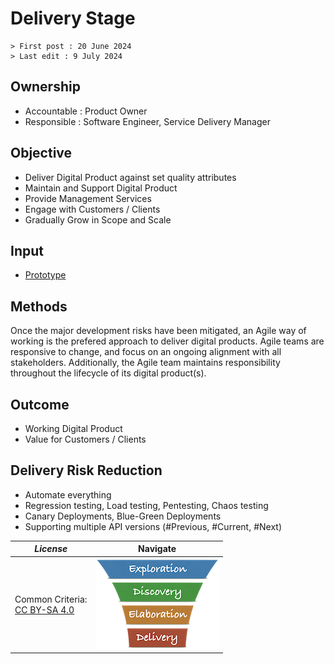 # Delivery Stage

```text
> First post : 20 June 2024
> Last edit : 9 July 2024
```

## Ownership

- Accountable : Product Owner
- Responsible : Software Engineer, Service Delivery Manager

## Objective

- Deliver Digital Product against set quality attributes
- Maintain and Support Digital Product
- Provide Management Services
- Engage with Customers / Clients
- Gradually Grow in Scope and Scale

## Input

- [Prototype](/LeanUP/Artefacts/pro-review.md)

## Methods

Once the major development risks have been mitigated, an Agile way of working is the prefered approach to deliver digital products. Agile teams are responsive to change, and focus on an ongoing alignment with all stakeholders. Additionally, the Agile team maintains responsibility throughout the lifecycle of its digital product(s).

## Outcome

- Working Digital Product
- Value for Customers / Clients

## Delivery Risk Reduction

- Automate everything
- Regression testing, Load testing, Pentesting, Chaos testing
- Canary Deployments, Blue-Green Deployments
- Supporting multiple API versions (#Previous, #Current, #Next)

| *License* | Navigate |
| - | - |
|Common Criteria:</BR>[CC BY-SA 4.0](https://creativecommons.org/licenses/by-sa/4.0/deed.en) | [![LeanUP Logo](/LeanUP/Images/leanupLogo-s.png)](/LeanUP/Stages/overview.md) |
